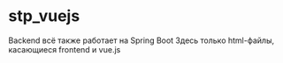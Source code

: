 # stp_vuejs

Backend всё также работает на Spring Boot
Здесь только html-файлы, касающиеся frontend и vue.js
